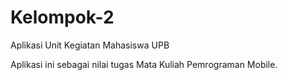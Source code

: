 # Kelompok-2
Aplikasi Unit Kegiatan Mahasiswa UPB

Aplikasi ini sebagai nilai tugas Mata Kuliah Pemrograman Mobile.